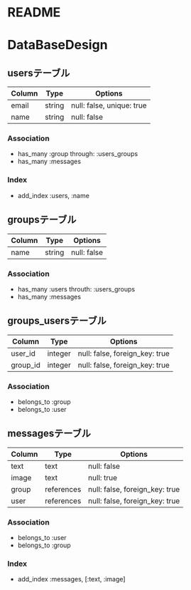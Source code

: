 # README

# DataBaseDesign

## usersテーブル

|Column|Type|Options|
|------|----|-------|
|email|string|null: false, unique: true|
|name|string|null: false|

### Association
- has_many :group through: :users_groups
- has_many :messages

### Index
- add_index :users, :name

## groupsテーブル

|Column|Type|Options|
|------|----|-------|
|name|string|null: false|

### Association
- has_many :users throuth: :users_groups
- has_many :messages

## groups_usersテーブル

|Column|Type|Options|
|------|----|-------|
|user_id|integer|null: false, foreign_key: true|
|group_id|integer|null: false, foreign_key: true|

### Association
- belongs_to :group
- belongs_to :user

## messagesテーブル

|Column|Type|Options|
|------|----|-------|
|text|text|null: false|
|image|text|null: true|
|group|references|null: false, foreign_key: true|
|user|references|null: false, foreign_key: true|

### Association
- belongs_to :user
- belongs_to :group

### Index
- add_index :messages, [:text, :image]
